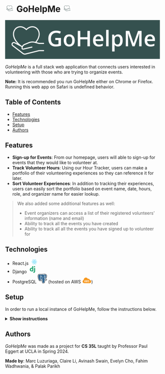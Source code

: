 # <img src="./images/squarelogo.png" width=30px> GoHelpMe <img src="./images/squarelogo.png" width=30px>

![GoHelpMe Logo](./images/GoHelpMe_Green.png)

_GoHelpMe_ is a full stack web application that connects users interested in volunteering with those who are trying to organize events.

**Note:** It is recommended you run GoHelpMe either on Chrome or Firefox. Running this web app on Safari is undefined behavior.

## Table of Contents
- [Features](https://github.com/fahimWad/GoHelpMe/#features)
- [Technologies](https://github.com/fahimWad/GoHelpMe/#technologies)
- [Setup](https://github.com/fahimWad/GoHelpMe/#setup)
- [Authors](https://github.com/fahimWad/GoHelpMe/#authors)

## Features

- **Sign-up for Events**: From our homepage, users will able to sign-up for events that they would like to volunteer at.
- **Track Volunteer Hours**: Using our Hour Tracker, users can make a portfolio of their volunteering experiences so they can reference it for later.
- **Sort Volunteer Experiences**: In addition to tracking their experiences, users can easily sort the portfolio based on event name, date, hours, role, and organizer name for easier lookup.

> We also added some additional features as well:
> - Event organizers can access a list of their registered volunteers’ information (name and email)
> - Ability to track all the events you have created
> - Ability to track all all the events you have signed up to volunteer for

## Technologies
- React.js <img src="./images/react.png" alt="react.js" width="30px">
- Django <img src="./images/django.png" alt="django" width="30px">
- PostgreSQL <img src="./images/Postgresql_elephant.png" alt="postgresql" width="30px"> (hosted on AWS <img src="./images/AWS_Simple_Icons_AWS_Cloud.svg.png" alt="aws" width="30px">)

## Setup
In order to run a local instance of GoHelpMe, follow the instructions below.

<details><summary><b>Show instructions</b></summary>

1. Create a new directory and startup a virtual environment

```shell
mkdir webapp
cd webapp
python3 -m venv venv
source venv/bin/activate
```

2. Clone this repository and change into its directory

```shell
git clone https://github.com/fahimWad/GoHelpMe.git
```

3. Install dependencies for the back end

```shell
pip install -r GoHelpMe/backend/requirements.txt
pip install --upgrade pip
```

4. Download the .env file (emailed to you) into `webapp/GoHelpMe/backend/GoHelpMe`
  
5. Make migrations for back end
```shell
python GoHelpMe/backend/manage.py makemigrations
python GoHelpMe/backend/manage.py migrate
```

6. Run the backend server
```shell
python GoHelpMe/backend/manage.py runserver
```

7. In a separate terminal, install the frontend dependencies
```shell
cd webapp
source venv/bin/activate
cd GoHelpMe/frontend
npm -f install
```

8. Run the webapp!
```shell
npm start
```
</details>

## Authors
_GoHelpMe_ was made as a project for **CS 35L** taught by Professor Paul Eggert at UCLA in Spring 2024. 

**Made by**: Marc Luzuriaga, Claire Li, Avinash Swain, Evelyn Cho, Fahim Wadhwania, & Palak Parikh

